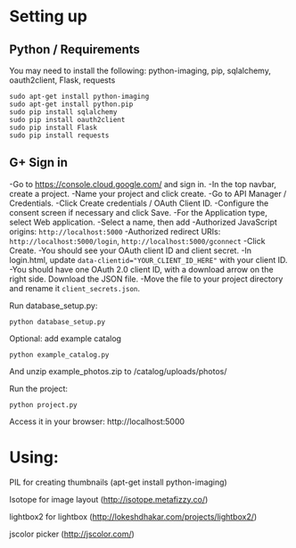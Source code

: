 # Setting up

## Python / Requirements
You may need to install the following:
python-imaging, pip, sqlalchemy, oauth2client, Flask, requests
```
sudo apt-get install python-imaging
sudo apt-get install python.pip
sudo pip install sqlalchemy
sudo pip install oauth2client
sudo pip install Flask
sudo pip install requests
```

## G+ Sign in

-Go to https://console.cloud.google.com/ and sign in.
-In the top navbar, create a project.
-Name your project and click create.
-Go to API Manager / Credentials.
-Click Create credentials / OAuth Client ID.
-Configure the consent screen if necessary and click Save.
-For the Application type, select Web application.
-Select a name, then add
    -Authorized JavaScript origins: ```http://localhost:5000```
    -Authorized redirect URIs: ```http://localhost:5000/login```, ```http://localhost:5000/gconnect```
-Click Create.
-You should see your OAuth client ID and client secret.
-In login.html, update ```data-clientid="YOUR_CLIENT_ID_HERE"``` with your client ID.
-You should have one OAuth 2.0 client ID, with a download arrow on the right side. Download the JSON file.
-Move the file to your project directory and rename it ```client_secrets.json```.



Run database_setup.py:
```
python database_setup.py
```

Optional: add example catalog
```
python example_catalog.py
```
And unzip example_photos.zip to /catalog/uploads/photos/

Run the project:
```
python project.py
```
Access it in your browser:
http://localhost:5000

# Using:

PIL for creating thumbnails (apt-get install python-imaging)

Isotope for image layout (http://isotope.metafizzy.co/)

lightbox2 for lightbox (http://lokeshdhakar.com/projects/lightbox2/)

jscolor picker (http://jscolor.com/)
